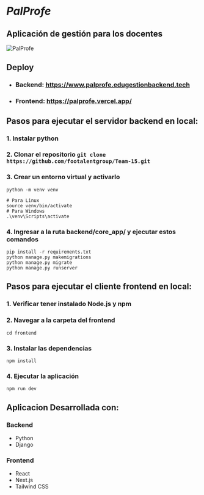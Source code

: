 # _PalProfe_

## Aplicación de gestión para los docentes

![PalProfe](https://i.gyazo.com/fe4201e853d71e7abdb453caf96ddf1a.png)

## Deploy

- ### Backend: https://www.palprofe.edugestionbackend.tech
- ### Frontend: https://palprofe.vercel.app/

## Pasos para ejecutar el servidor backend en local:

### 1. Instalar python

### 2. Clonar el repositorio `git clone https://github.com/footalentgroup/Team-15.git`

### 3. Crear un entorno virtual y activarlo

```
python -m venv venv

# Para Linux
source venv/bin/activate
# Para Windows
.\venv\Scripts\activate
```

### 4. Ingresar a la ruta backend/core_app/ y ejecutar estos comandos

```
pip install -r requirements.txt
python manage.py makemigrations
python manage.py migrate
python manage.py runserver
```

## Pasos para ejecutar el cliente frontend en local:

### 1. Verificar tener instalado Node.js y npm

### 2. Navegar a la carpeta del frontend

```
cd frontend
```

### 3. Instalar las dependencias

```
npm install
```

### 4. Ejecutar la aplicación

```
npm run dev
```

## Aplicacion Desarrollada con:

### Backend

- Python
- Django

### Frontend

- React
- Next.js
- Tailwind CSS

